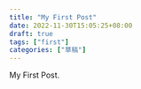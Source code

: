 ```yaml
---
title: "My First Post"
date: 2022-11-30T15:05:25+08:00
draft: true
tags: ["first"]
categories: ["草稿"]
---
```


My First Post.
